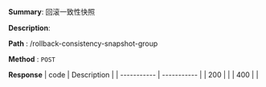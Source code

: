 **Summary**: 回滚一致性快照

**Description**:

**Path** : /rollback-consistency-snapshot-group

**Method** : `POST`

**Response**
| code      | Description |
| ----------- | ----------- |
|  200   |       |
|  400   |       |

